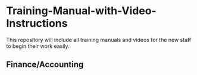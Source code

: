 # Training-Manual-with-Video-Instructions
This repository will include all training manuals and videos for the new staff to begin their work easily.

## Finance/Accounting
